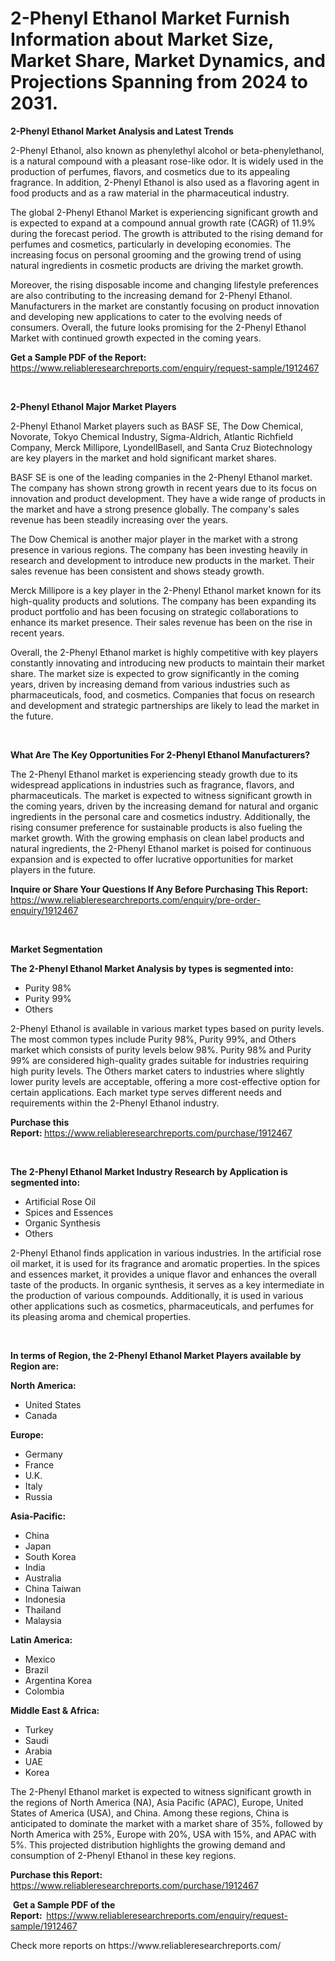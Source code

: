 <p><h1>2-Phenyl Ethanol Market Furnish Information about Market Size, Market Share, Market Dynamics, and Projections Spanning from 2024 to 2031.</h1></p><p><strong>2-Phenyl Ethanol Market Analysis and Latest Trends</strong></p>
<p><p>2-Phenyl Ethanol, also known as phenylethyl alcohol or beta-phenylethanol, is a natural compound with a pleasant rose-like odor. It is widely used in the production of perfumes, flavors, and cosmetics due to its appealing fragrance. In addition, 2-Phenyl Ethanol is also used as a flavoring agent in food products and as a raw material in the pharmaceutical industry.</p><p>The global 2-Phenyl Ethanol Market is experiencing significant growth and is expected to expand at a compound annual growth rate (CAGR) of 11.9% during the forecast period. The growth is attributed to the rising demand for perfumes and cosmetics, particularly in developing economies. The increasing focus on personal grooming and the growing trend of using natural ingredients in cosmetic products are driving the market growth.</p><p>Moreover, the rising disposable income and changing lifestyle preferences are also contributing to the increasing demand for 2-Phenyl Ethanol. Manufacturers in the market are constantly focusing on product innovation and developing new applications to cater to the evolving needs of consumers. Overall, the future looks promising for the 2-Phenyl Ethanol Market with continued growth expected in the coming years.</p></p>
<p><strong>Get a Sample PDF of the Report:&nbsp;</strong> <a href="https://www.reliableresearchreports.com/enquiry/request-sample/1912467">https://www.reliableresearchreports.com/enquiry/request-sample/1912467</a></p>
<p>&nbsp;</p>
<p><strong>2-Phenyl Ethanol Major Market Players</strong></p>
<p><p>2-Phenyl Ethanol Market players such as BASF SE, The Dow Chemical, Novorate, Tokyo Chemical Industry, Sigma-Aldrich, Atlantic Richfield Company, Merck Millipore, LyondellBasell, and Santa Cruz Biotechnology are key players in the market and hold significant market shares. </p><p>BASF SE is one of the leading companies in the 2-Phenyl Ethanol market. The company has shown strong growth in recent years due to its focus on innovation and product development. They have a wide range of products in the market and have a strong presence globally. The company's sales revenue has been steadily increasing over the years.</p><p>The Dow Chemical is another major player in the market with a strong presence in various regions. The company has been investing heavily in research and development to introduce new products in the market. Their sales revenue has been consistent and shows steady growth.</p><p>Merck Millipore is a key player in the 2-Phenyl Ethanol market known for its high-quality products and solutions. The company has been expanding its product portfolio and has been focusing on strategic collaborations to enhance its market presence. Their sales revenue has been on the rise in recent years.</p><p>Overall, the 2-Phenyl Ethanol market is highly competitive with key players constantly innovating and introducing new products to maintain their market share. The market size is expected to grow significantly in the coming years, driven by increasing demand from various industries such as pharmaceuticals, food, and cosmetics. Companies that focus on research and development and strategic partnerships are likely to lead the market in the future.</p></p>
<p>&nbsp;</p>
<p><strong>What Are The Key Opportunities For 2-Phenyl Ethanol Manufacturers?</strong></p>
<p><p>The 2-Phenyl Ethanol market is experiencing steady growth due to its widespread applications in industries such as fragrance, flavors, and pharmaceuticals. The market is expected to witness significant growth in the coming years, driven by the increasing demand for natural and organic ingredients in the personal care and cosmetics industry. Additionally, the rising consumer preference for sustainable products is also fueling the market growth. With the growing emphasis on clean label products and natural ingredients, the 2-Phenyl Ethanol market is poised for continuous expansion and is expected to offer lucrative opportunities for market players in the future.</p></p>
<p><strong>Inquire or Share Your Questions If Any Before Purchasing This Report:</strong> <a href="https://www.reliableresearchreports.com/enquiry/pre-order-enquiry/1912467">https://www.reliableresearchreports.com/enquiry/pre-order-enquiry/1912467</a></p>
<p>&nbsp;</p>
<p><strong>Market Segmentation</strong></p>
<p><strong>The 2-Phenyl Ethanol Market Analysis by types is segmented into:</strong></p>
<p><ul><li>Purity 98%</li><li>Purity 99%</li><li>Others</li></ul></p>
<p><p>2-Phenyl Ethanol is available in various market types based on purity levels. The most common types include Purity 98%, Purity 99%, and Others market which consists of purity levels below 98%. Purity 98% and Purity 99% are considered high-quality grades suitable for industries requiring high purity levels. The Others market caters to industries where slightly lower purity levels are acceptable, offering a more cost-effective option for certain applications. Each market type serves different needs and requirements within the 2-Phenyl Ethanol industry.</p></p>
<p><strong>Purchase this Report:&nbsp;</strong><a href="https://www.reliableresearchreports.com/purchase/1912467">https://www.reliableresearchreports.com/purchase/1912467</a></p>
<p>&nbsp;</p>
<p><strong>The 2-Phenyl Ethanol Market Industry Research by Application is segmented into:</strong></p>
<p><ul><li>Artificial Rose Oil</li><li>Spices and Essences</li><li>Organic Synthesis</li><li>Others</li></ul></p>
<p><p>2-Phenyl Ethanol finds application in various industries. In the artificial rose oil market, it is used for its fragrance and aromatic properties. In the spices and essences market, it provides a unique flavor and enhances the overall taste of the products. In organic synthesis, it serves as a key intermediate in the production of various compounds. Additionally, it is used in various other applications such as cosmetics, pharmaceuticals, and perfumes for its pleasing aroma and chemical properties.</p></p>
<p>&nbsp;</p>
<p><strong>In terms of Region, the 2-Phenyl Ethanol Market Players available by Region are:</strong></p>
<p>
    <p> <strong> North America: </strong>
        <ul>
            <li>United States</li>
            <li>Canada</li>
        </ul>
        </p> 
    <p> <strong> Europe: </strong>
        <ul>
            <li>Germany</li>
            <li>France</li>
            <li>U.K.</li>
            <li>Italy</li>
            <li>Russia</li>
        </ul>
        </p> 
    <p> <strong> Asia-Pacific: </strong>
        <ul>
            <li>China</li>
            <li>Japan</li>
            <li>South Korea</li>
            <li>India</li>
            <li>Australia</li>
            <li>China Taiwan</li>
            <li>Indonesia</li>
            <li>Thailand</li>
            <li>Malaysia</li>
        </ul>
        </p> 
    <p> <strong> Latin America: </strong>
        <ul>
            <li>Mexico</li>
            <li>Brazil</li>
            <li>Argentina Korea</li>
            <li>Colombia</li>
        </ul>
        </p> 
    <p> <strong> Middle East & Africa: </strong>
        <ul>
            <li>Turkey</li>
            <li>Saudi</li>
            <li>Arabia</li>
            <li>UAE</li>
            <li>Korea</li>
        </ul>
    </p>
    </p>
<p><p>The 2-Phenyl Ethanol market is expected to witness significant growth in the regions of North America (NA), Asia Pacific (APAC), Europe, United States of America (USA), and China. Among these regions, China is anticipated to dominate the market with a market share of 35%, followed by North America with 25%, Europe with 20%, USA with 15%, and APAC with 5%. This projected distribution highlights the growing demand and consumption of 2-Phenyl Ethanol in these key regions.</p></p>
<p><strong>Purchase this Report: </strong><a href="https://www.reliableresearchreports.com/purchase/1912467">https://www.reliableresearchreports.com/purchase/1912467</a></p>
<p>&nbsp;<strong>Get a Sample PDF of the Report:&nbsp;&nbsp;</strong><a href="https://www.reliableresearchreports.com/enquiry/request-sample/1912467">https://www.reliableresearchreports.com/enquiry/request-sample/1912467</a></p>
<p><strong></strong></p>
<p>Check more reports on https://www.reliableresearchreports.com/</p>